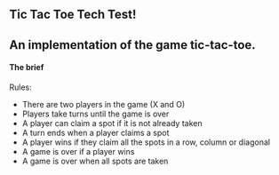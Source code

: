 ## Tic Tac Toe Tech Test!
An implementation of the game tic-tac-toe.
---------------------------------------------------------------------------------------------------
#### The brief
Rules:

- There are two players in the game (X and O)
- Players take turns until the game is over
- A player can claim a spot if it is not already taken
- A turn ends when a player claims a spot
- A player wins if they claim all the spots in a row, column or diagonal
- A game is over if a player wins
- A game is over when all spots are taken

#### 
